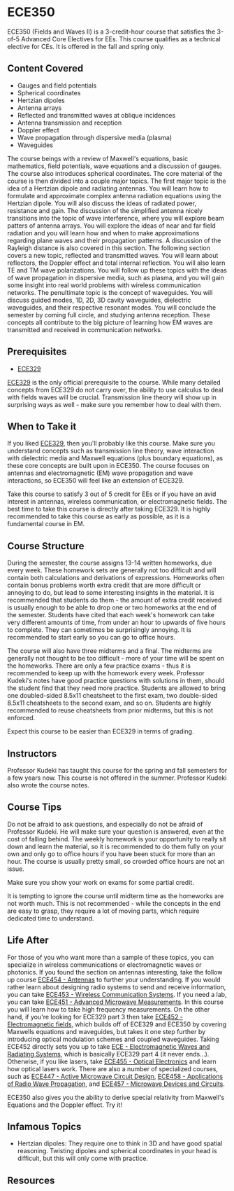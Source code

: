 # ECE350

ECE350 (Fields and Waves II) is a 3-credit-hour course that satisfies the 3-of-5 Advanced Core Electives for EEs. This course qualifies as a technical elective for CEs. It is offered in the fall and spring only.

## Content Covered

- Gauges and field potentials
- Spherical coordinates
- Hertzian dipoles
- Antenna arrays
- Reflected and transmitted waves at oblique incidences
- Antenna transmission and reception
- Doppler effect
- Wave propagation through dispersive media (plasma)
- Waveguides

The course beings with a review of Maxwell's equations, basic mathematics, field potentials, wave equations and a discussion of gauges. The course also introduces spherical coordinates. The core material of the course is then divided into a couple major topics. The first major topic is the idea of a Hertzian dipole and radiating antennas. You will learn how to formulate and approximate complex antenna radiation equations using the Hertzian dipole. You will also discuss the ideas of radiated power, resistance and gain. The discussion of the simplified antenna nicely transitions into the topic of wave interference, where you will explore beam patters of antenna arrays. You will explore the ideas of near and far field radiation and you will learn how and when to make approximations regarding plane waves and their propagation patterns. A discussion of the Rayleigh distance is also covered in this section. The following section covers a new topic, reflected and transmitted waves. You will learn about reflectors, the Doppler effect and total internal reflection. You will also learn TE and TM wave polarizations. You will follow up these topics with the ideas of wave propagation in dispersive media, such as plasma, and you will gain some insight into real world problems with wireless communication networks. The penultimate topic is the concept of waveguides. You will discuss guided modes, 1D, 2D, 3D cavity waveguides, dielectric waveguides, and their respective resonant modes. You will conclude the semester by coming full circle, and studying antenna reception. These concepts all contribute to the big picture of learning how EM waves are transmitted and received in communication networks.

## Prerequisites

- [ECE329](ECE329.md)

[ECE329](ECE329.md) is the only official prerequisite to the course. While many detailed concepts from ECE329 do not carry over, the ability to use calculus to deal with fields waves will be crucial. Transmission line theory will show up in surprising ways as well - make sure you remember how to deal with them.

## When to Take it

If you liked [ECE329](ECE329.md), then you'll probably like this course. Make sure you understand concepts such as transmission line theory, wave interaction with dielectric media and Maxwell equations (plus boundary equations), as these core concepts are built upon in ECE350. The course focuses on antennas and electromagnetic (EM) wave propagation and wave interactions, so ECE350 will feel like an extension of ECE329.

Take this course to satisfy 3 out of 5 credit for EEs or if you have an avid interest in antennas, wireless communication, or electromagnetic fields. The best time to take this course is directly after taking ECE329. It is highly recommended to take this course as early as possible, as it is a fundamental course in EM.

## Course Structure

During the semester, the course assigns 13-14 written homeworks, due every week. These homework sets are generally not too difficult and will contain both calculations and derivations of expressions. Homeworks often contain bonus problems worth extra credit that are more difficult or annoying to do, but lead to some interesting insights in the material. It is recommended that students do them - the amount of extra credit received is usually enough to be able to drop one or two homeworks at the end of the semester. Students have cited that each week's homework can take very different amounts of time, from under an hour to upwards of five hours to complete. They can sometimes be surprisingly annoying. It is recommended to start early so you can go to office hours.

The course will also have three midterms and a final. The midterms are generally not thought to be too difficult - more of your time will be spent on the homeworks. There are only a few practice exams - thus it is recommended to keep up with the homework every week. Professor Kudeki's notes have good practice questions with solutions in them, should the student find that they need more practice. Students are allowed to bring one doubled-sided 8.5x11 cheatsheet to the first exam, two double-sided 8.5x11 cheatsheets to the second exam, and so on. Students are highly recommended to reuse cheatsheets from prior midterms, but this is not enforced.

Expect this course to be easier than ECE329 in terms of grading.

## Instructors

Professor Kudeki has taught this course for the spring and fall semesters for a few years now. This course is not offered in the summer. Professor Kudeki also wrote the course notes.

## Course Tips

Do not be afraid to ask questions, and especially do not be afraid of Professor Kudeki. He will make sure your question is answered, even at the cost of falling behind. The weekly homework is your opportunity to really sit down and learn the material, so it is recommended to do them fully on your own and only go to office hours if you have been stuck for more than an hour. The course is usually pretty small, so crowded office hours are not an issue.

Make sure you show your work on exams for some partial credit.

It is tempting to ignore the course until midterm time as the homeworks are not worth much. This is not recommended - while the concepts in the end are easy to grasp, they require a lot of moving parts, which require dedicated time to understand.

## Life After

For those of you who want more than a sample of these topics, you can specialize in wireless communications or electromagnetic waves or photonics. If you found the section on antennas interesting, take the follow up course [ECE454 - Antennas](ECE454.md) to further your understanding. If you would rather learn about designing radio systems to send and receive information, you can take [ECE453 - Wireless Communication Systems](ECE453.md). If you need a lab, you can take [ECE451 - Advanced Microwave Measurements](ECE451.md). In this course you will learn how to take high frequency measurements. On the other hand, if you're looking for ECE329 part 3 then take [ECE452 - Electromagnetic fields](ECE452.md), which builds off of ECE329 and ECE350 by covering Maxwells equations and waveguides, but takes it one step further by introducing optical modulation schemes and coupled waveguides. Taking ECE452 directly sets you up to take [ECE - Electromagnetic Waves and Radiating Systems](ECE520.md), which is basically ECE329 part 4 (it never ends...). Otherwise, if you like lasers, take [ECE455 - Optical Electronics](ECE455.md) and learn how optical lasers work. There are also a number of specialized courses, such as [ECE447 - Active Microwave Circuit Design](ECE447.md), [ECE458 - Applications of Radio Wave Propagation](ECE458.md), and [ECE457 - Microwave Devices and Circuits](ECE457.md).

ECE350 also gives you the ability to derive special relativity from Maxwell's Equations and the Doppler effect. Try it!

## Infamous Topics

- Hertzian dipoles: They require one to think in 3D and have good spatial reasoning. Twisting dipoles and spherical coordinates in your head is difficult, but this will only come with practice.

## Resources
